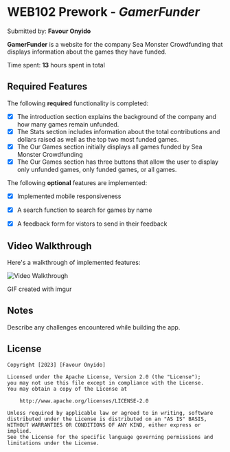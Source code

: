 # WEB102 Prework - *GamerFunder*

Submitted by: **Favour Onyido**

**GamerFunder** is a website for the company Sea Monster Crowdfunding that displays information about the games they have funded.

Time spent: **13** hours spent in total

## Required Features

The following **required** functionality is completed:

* [x] The introduction section explains the background of the company and how many games remain unfunded.
* [x] The Stats section includes information about the total contributions and dollars raised as well as the top two most funded games.
* [x] The Our Games section initially displays all games funded by Sea Monster Crowdfunding
* [x] The Our Games section has three buttons that allow the user to display only unfunded games, only funded games, or all games.

The following **optional** features are implemented:

* [x] Implemented mobile responsiveness
* [x] A search function to search for games by name
* [x] A feedback form for vistors to send in their feedback


## Video Walkthrough

Here's a walkthrough of implemented features:

<img src='https://imgur.com/a/yo793Hm' title='Video Walkthrough' width='' alt='Video Walkthrough' />

<!-- Replace this with whatever GIF tool you used! -->
GIF created with imgur  
<!-- Recommended tools:
[Kap](https://getkap.co/) for macOS
[ScreenToGif](https://www.screentogif.com/) for Windows
[peek](https://github.com/phw/peek) for Linux. -->

## Notes

Describe any challenges encountered while building the app.

## License

    Copyright [2023] [Favour Onyido]

    Licensed under the Apache License, Version 2.0 (the "License");
    you may not use this file except in compliance with the License.
    You may obtain a copy of the License at

        http://www.apache.org/licenses/LICENSE-2.0

    Unless required by applicable law or agreed to in writing, software
    distributed under the License is distributed on an "AS IS" BASIS,
    WITHOUT WARRANTIES OR CONDITIONS OF ANY KIND, either express or implied.
    See the License for the specific language governing permissions and
    limitations under the License.

